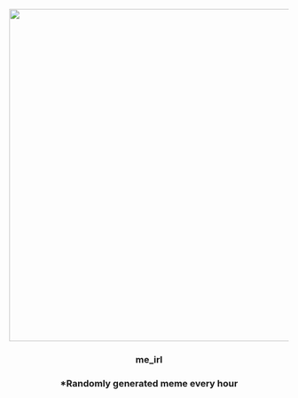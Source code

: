 <p align="center">
        <img src="https://i.redd.it/bakrtku9nkc91.png" width="600" height="600">
        </p>
        <h3 align="center">me_irl</h3>
        <h3 align="center">*Randomly generated meme every hour</h3>
    
